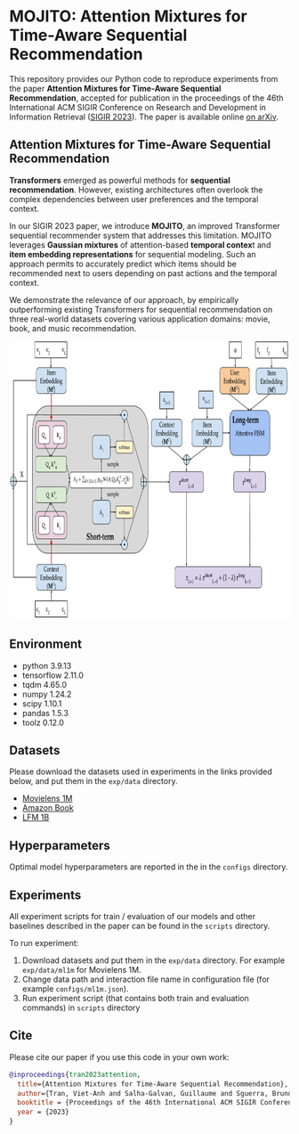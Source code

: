 # MOJITO: Attention Mixtures for Time-Aware Sequential Recommendation


This repository provides our Python code to reproduce experiments from the paper **Attention Mixtures for Time-Aware Sequential Recommendation**, accepted for publication in the proceedings of the 46th International ACM SIGIR Conference on Research and Development in Information Retrieval ([SIGIR 2023](https://sigir.org/sigir2023/)). The paper is available online [on arXiv](https://arxiv.org/pdf/2304.08158.pdf).


## Attention Mixtures for Time-Aware Sequential Recommendation

**Transformers** emerged as powerful methods for **sequential recommendation**. However, existing architectures often overlook the complex dependencies between user preferences and the temporal context. 

In our SIGIR 2023 paper, we introduce **MOJITO**, an improved Transformer sequential recommender system that addresses this limitation. MOJITO leverages **Gaussian mixtures** of attention-based **temporal contex**t and **item embedding representations** for sequential modeling. Such an approach permits to accurately predict which items should be recommended next to users depending on past actions and the temporal context.

We demonstrate the relevance of our approach, by empirically outperforming existing Transformers for sequential recommendation on three real-world datasets covering various application domains: movie, book, and music recommendation. 

<p align="center">
  <img height="500" src="figures/mojito.png">
</p>


## Environment
- python 3.9.13
- tensorflow 2.11.0
- tqdm 4.65.0
- numpy 1.24.2
- scipy 1.10.1
- pandas 1.5.3
- toolz 0.12.0

## Datasets

Please download the datasets used in experiments in the links provided below, and put them in the `exp/data` directory. 
- [Movielens 1M](https://grouplens.org/datasets/movielens/1m/)
- [Amazon Book](https://jmcauley.ucsd.edu/data/amazon/)
- [LFM 1B](http://www.cp.jku.at/datasets/LFM-1b/)

## Hyperparameters

Optimal model hyperparameters are reported in the in the `configs` directory.

## Experiments

All experiment scripts for train / evaluation of our models and other baselines described in the paper can be found in the `scripts` directory.

To run experiment:
1. Download datasets and put them in the `exp/data` directory. For example `exp/data/ml1m` for Movielens 1M.
2. Change data path and interaction file name in configuration file (for example `configs/ml1m.json`).
3. Run experiment script (that contains both train and evaluation commands) in `scripts` directory

   
## Cite

Please cite our paper if you use this code in your own work:

```BibTeX
@inproceedings{tran2023attention,
  title={Attention Mixtures for Time-Aware Sequential Recommendation},
  author={Tran, Viet-Anh and Salha-Galvan, Guillaume and Sguerra, Bruno and Hennequin, Romain},
  booktitle = {Proceedings of the 46th International ACM SIGIR Conference on Research and Development in Information Retrieval},
  year = {2023}
}
```
